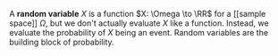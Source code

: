 A **random variable** $X$ is a function $X: \Omega \to \RR$ for a [[sample space]] $\Omega$, but we don't actually evaluate $X$ like a function. Instead, we evaluate the probability of $X$ being an event. Random variables are the building block of probability. 